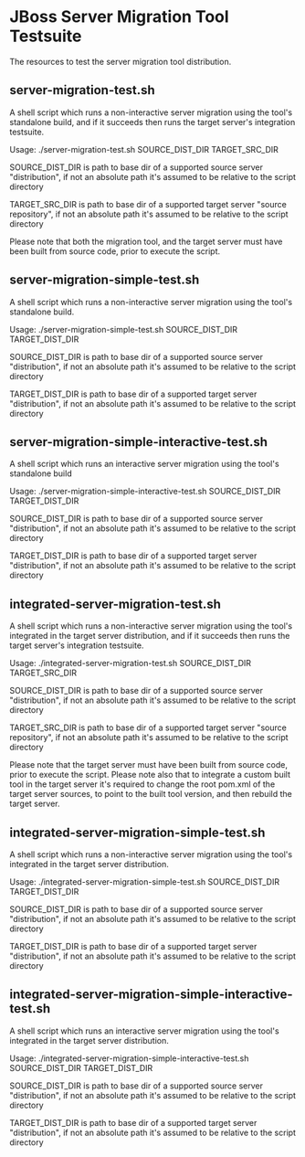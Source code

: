JBoss Server Migration Tool Testsuite
==========================================

The resources to test the server migration tool distribution.

server-migration-test.sh
------------------------
A shell script which runs a non-interactive server migration using the tool's standalone build, and if it succeeds then runs the target server's integration testsuite.

Usage: ./server-migration-test.sh SOURCE_DIST_DIR TARGET_SRC_DIR

SOURCE_DIST_DIR is path to base dir of a supported source server "distribution", if not an absolute path it's assumed to be relative to the script directory

TARGET_SRC_DIR is path to base dir of a supported target server "source repository", if not an absolute path it's assumed to be relative to the script directory

Please note that both the migration tool, and the target server must have been built from source code, prior to execute the script.

server-migration-simple-test.sh
------------------------
A shell script which runs a non-interactive server migration using the tool's standalone build.

Usage: ./server-migration-simple-test.sh SOURCE_DIST_DIR TARGET_DIST_DIR

SOURCE_DIST_DIR is path to base dir of a supported source server "distribution", if not an absolute path it's assumed to be relative to the script directory

TARGET_DIST_DIR is path to base dir of a supported target server "distribution", if not an absolute path it's assumed to be relative to the script directory

server-migration-simple-interactive-test.sh
------------------------
A shell script which runs an interactive server migration using the tool's standalone build

Usage: ./server-migration-simple-interactive-test.sh SOURCE_DIST_DIR TARGET_DIST_DIR

SOURCE_DIST_DIR is path to base dir of a supported source server "distribution", if not an absolute path it's assumed to be relative to the script directory

TARGET_DIST_DIR is path to base dir of a supported target server "distribution", if not an absolute path it's assumed to be relative to the script directory

integrated-server-migration-test.sh
------------------------
A shell script which runs a non-interactive server migration using the tool's integrated in the target server distribution, and if it succeeds then runs the target server's integration testsuite.

Usage: ./integrated-server-migration-test.sh SOURCE_DIST_DIR TARGET_SRC_DIR

SOURCE_DIST_DIR is path to base dir of a supported source server "distribution", if not an absolute path it's assumed to be relative to the script directory

TARGET_SRC_DIR is path to base dir of a supported target server "source repository", if not an absolute path it's assumed to be relative to the script directory

Please note that the target server must have been built from source code, prior to execute the script.
Please note also that to integrate a custom built tool in the target server it's required to change the root pom.xml of the target server sources,
to point to the built tool version, and then rebuild the target server.

integrated-server-migration-simple-test.sh
------------------------
A shell script which runs a non-interactive server migration using the tool's integrated in the target server distribution.

Usage: ./integrated-server-migration-simple-test.sh SOURCE_DIST_DIR TARGET_DIST_DIR

SOURCE_DIST_DIR is path to base dir of a supported source server "distribution", if not an absolute path it's assumed to be relative to the script directory

TARGET_DIST_DIR is path to base dir of a supported target server "distribution", if not an absolute path it's assumed to be relative to the script directory

integrated-server-migration-simple-interactive-test.sh
------------------------
A shell script which runs an interactive server migration using the tool's integrated in the target server distribution.

Usage: ./integrated-server-migration-simple-interactive-test.sh SOURCE_DIST_DIR TARGET_DIST_DIR

SOURCE_DIST_DIR is path to base dir of a supported source server "distribution", if not an absolute path it's assumed to be relative to the script directory

TARGET_DIST_DIR is path to base dir of a supported target server "distribution", if not an absolute path it's assumed to be relative to the script directory